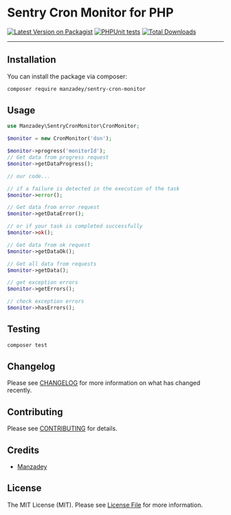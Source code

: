# Sentry Cron Monitor for PHP

[![Latest Version on Packagist](https://img.shields.io/packagist/v/manzadey/sentry-cron-monitor.svg?style=flat-square)](https://packagist.org/packages/manzadey/sentry-cron-monitor)
[![PHPUnit tests](https://github.com/Manzadey/sentry-cron-monitor/actions/workflows/phpunit-tests.yml/badge.svg?event=push)](https://github.com/Manzadey/sentry-cron-monitor/actions/workflows/phpunit-tests.yml)
[![Total Downloads](https://img.shields.io/packagist/dt/manzadey/sentry-cron-monitor.svg?style=flat-square)](https://packagist.org/packages/manzadey/sentry-cron-monitor)
<!--delete-->
---
<!--/delete-->

## Installation

You can install the package via composer:

```bash
composer require manzadey/sentry-cron-monitor
```

## Usage

```php
use Manzadey\SentryCronMonitor\CronMonitor;

$monitor = new CronMonitor('dsn');

$monitor->progress('monitorId');
// Get data from progress request
$monitor->getDataProgress();

// our code...

// if a failure is detected in the execution of the task
$monitor->error();

// Get data from error request
$monitor->getDataError();

// or if your task is completed successfully
$monitor->ok(); 

// Get data from ok request
$monitor->getDataOk();

// Get all data from requests
$monitor->getData();

// get exception errors
$monitor->getErrors();

// check exception errors
$monitor->hasErrors();
```

## Testing

```bash
composer test
```

## Changelog

Please see [CHANGELOG](CHANGELOG.md) for more information on what has changed recently.

## Contributing

Please see [CONTRIBUTING](CONTRIBUTING.md) for details.

## Credits

- [Manzadey](https://github.com/manzadey)

## License

The MIT License (MIT). Please see [License File](LICENSE) for more information.
